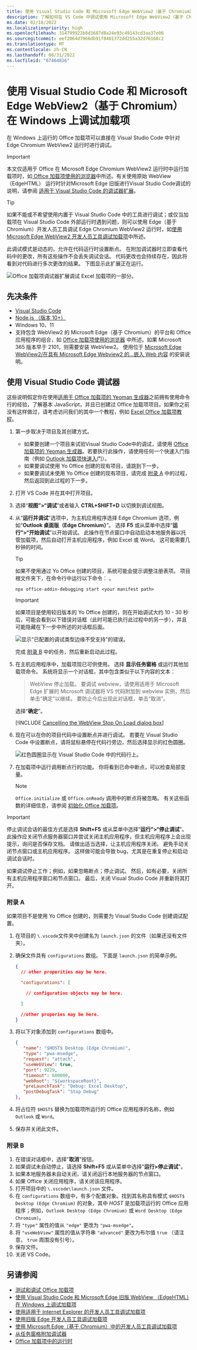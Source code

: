 ```yaml
---
title: 使用 Visual Studio Code 和 Microsoft Edge WebView2（基于 Chromium）在 Windows 上调试加载项
description: 了解如何在 VS Code 中调试使用 Microsoft Edge WebView2（基于 Chromium）的 Office 加载项。
ms.date: 02/18/2022
ms.localizationpriority: high
ms.openlocfilehash: 314799922b8d3687d8a24e93c49143cd3aa37e06
ms.sourcegitcommit: eef2064d7966db91f8401372dd255a32d76168c2
ms.translationtype: MT
ms.contentlocale: zh-CN
ms.lasthandoff: 08/31/2022
ms.locfileid: "67464816"
---
```

# <a name="debug-add-ins-on-windows-using-visual-studio-code-and-microsoft-edge-webview2-chromium-based"></a>使用 Visual Studio Code 和 Microsoft Edge WebView2（基于 Chromium）在 Windows 上调试加载项

在 Windows 上运行的 Office 加载项可以直接在 Visual Studio Code 中针对 Edge Chromium WebView2 运行时进行调试。

> [!IMPORTANT]
> 本文仅适用于 Office 在 Microsoft Edge Chromium WebView2 运行时中运行加载项时，如[ Office 加载项使用的浏览器](../concepts/browsers-used-by-office-web-add-ins.md)中所述。有关使用原始 WebView （EdgeHTML） 运行时针对Microsoft Edge 旧版进行Visual Studio Code调试的说明，请参阅 [适用于 Visual Studio Code 的调试器扩展](debug-with-vs-extension.md)。

> [!TIP]
> 如果不能或不希望使用内置于 Visual Studio Code 中的工具进行调试；或仅当加载项在 Visual Studio Code 外部运行时遇到问题，则可以使用 Edge（基于 Chromium）开发人员工具调试 Edge Chromium WebView2 运行时，如[使用 Microsoft Edge WebView2 开发人员工具调试加载项](debug-add-ins-using-devtools-edge-chromium.md)中所述。

此调试模式是动态的，允许在代码运行时设置断点。 在附加调试器时立即查看代码中的更改，所有这些操作不会丢失调试会话。 代码更改也会持续存在，因此将看到对代码进行多次更改的结果。 下图显示此扩展正在运行。

![Office 加载项调试器扩展调试 Excel 加载项的一部分。](../images/vs-debugger-extension-for-office-addins.jpg)

## <a name="prerequisites"></a>先决条件

- [Visual Studio Code](https://code.visualstudio.com/)
- [Node.js （版本 10+）](https://nodejs.org/)
- Windows 10、11
- 支持包含 WebView2 的 Microsoft Edge（基于 Chromium）的平台和 Office 应用程序的组合，如 [ Office 加载项使用的浏览器](../concepts/browsers-used-by-office-web-add-ins.md) 中所述。如果 Microsoft 365 版本早于 2101，则需要安装 WebView2。 使用位于 [Microsoft Edge WebView2/在具有 Microsoft Edge Webview2 的...嵌入 Web 内容](https://developer.microsoft.com/microsoft-edge/webview2/) 的安装说明。

## <a name="use-the-visual-studio-code-debugger"></a>使用 Visual Studio Code 调试器

这些说明假定你在使用[适用于 Office 加载项的 Yeoman 生成器](../develop/yeoman-generator-overview.md)之前拥有使用命令行的经验，了解基本 JavaScript，并且已创建过 Office 加载项项目。如果你之前没有这样做过，请考虑访问我们的其中一个教程，例如 [Excel Office 加载项教程](../tutorials/excel-tutorial.md)。

1. 第一步取决于项目及其创建方式。

   - 如果要创建一个项目来试验Visual Studio Code中的调试，请使用 [Office 加载项的 Yeoman 生成器](../develop/yeoman-generator-overview.md)。若要执行此操作，请使用任何一个快速入门指南（例如 [Outlook 加载项快速入](../quickstarts/outlook-quickstart.md)门）。
   - 如果要调试使用 Yo Office 创建的现有项目，请跳到下一步。
   - 如果要调试未使用 Yo Office 创建的现有项目，请完成 [附录 A](#appendix-a) 中的过程，然后返回到此过程的下一步。

1. 打开 VS Code 并在其中打开项目。 

1. 选择“**视图”>“调试**”或者输入 **CTRL+SHIFT+D** 以切换到调试视图。

1. 从“**运行并调试**”选项中，为主机应用程序选择 Edge Chromium 选项，例如“**Outlook 桌面版（Edge Chromium）**”。 选择 **F5** 或从菜单中选择“**运行”>“开始调试**”以开始调试。 此操作在节点窗口中自动启动本地服务器以托管加载项，然后自动打开主机应用程序，例如 Excel 或 Word。 这可能需要几秒钟的时间。

   > [!TIP]
   > 如果不使用通过 Yo Office 创建的项目，系统可能会提示调整注册表项。 项目根文件夹下，在命令行中运行以下命令： 。
   >
   > ``` command&nbsp;line
   > npx office-addin-debugging start <your manifest path>
   > ```

   > [!IMPORTANT]
   > 如果项目是使用较旧版本的 Yo Office 创建的，则在开始调试大约 10 - 30 秒后，可能会看到以下错误对话框（此时可能已执行此过程中的另一步），并且可能隐藏在下一步中所述的对话框后面。
   >
   > ![显示"已配置的调试类型边缘不受支持"的错误。](../images/configured-debug-type-error.jpg)
   >
   > 完成 [附录 B](#appendix-b) 中的任务，然后重新启动此过程。
   
1. 在主机应用程序中，加载项现已可供使用。 选择 **显示任务窗格** 或运行其他加载项命令。 系统将显示一个对话框，其中包含类似于以下内容的文本：

   > WebView 停止加载。
   > 要调试 webview，请使用适用于 Microsoft Edge 扩展的 Microsoft 调试器将 VS 代码附加到 webview 实例，然后单击“确定”以继续。 要防止今后出现此对话框，单击“取消”。

   选择“**确定**”。

   [!INCLUDE [Cancelling the WebView Stop On Load dialog box](../includes/webview-stop-on-load-cancel-dialog.md)]

1. 现在可以在你的项目代码中设置断点并进行调试。 若要在 Visual Studio Code 中设置断点，请将鼠标悬停在代码行旁边，然后选择显示的红色圆圈。

    ![红色圆圈显示在 Visual Studio Code 中的代码行上。](../images/set-breakpoint.jpg)

1. 在加载项中运行调用断点行的功能。 你将看到已命中断点，可以检查局部变量。

   > [!NOTE]
   > `Office.initialize` 或 `Office.onReady` 调用中的断点将被忽略。 有关这些函数的详细信息，请参阅 [初始化 Office 加载项](../develop/initialize-add-in.md)。

> [!IMPORTANT]
> 停止调试会话的最佳方式是选择 **Shift+F5** 或从菜单中选择“**运行”>“停止调试**”。 此操作应关闭节点服务器窗口并尝试关闭主机应用程序，但主机应用程序上会出现提示，询问是否保存文档。 请做出适当选择，让主机应用程序关闭。 避免手动关闭节点窗口或主机应用程序。 这样做可能会导致 bug，尤其是在重复停止和启动调试会话时。
>
> 如果调试停止工作；例如，如果忽略断点；停止调试。 然后，如有必要，关闭所有主机应用程序窗口和节点窗口。 最后，关闭 Visual Studio Code 并重新将其打开。

### <a name="appendix-a"></a>附录 A

如果项目不是使用 Yo Office 创建的，则需要为 Visual Studio Code 创建调试配置。 

1. 在项目的 `\.vscode`文件夹中创建名为 `launch.json` 的文件（如果还没有文件夹）。 
1. 确保文件具有 `configurations` 数组。 下面是 `launch.json` 的简单示例。

   ```json
   {
     // other properities may be here.
   
     "configurations": [
   
       // configuration objects may be here.
   
     ]
   
     //other properies may be here.
   }
   ```

1. 将以下对象添加到 `configurations` 数组中。

   ```json
   {
      "name": "$HOST$ Desktop (Edge Chromium)",
      "type": "pwa-msedge",
      "request": "attach",
      "useWebView": true,
      "port": 9229,
      "timeout": 600000,
      "webRoot": "${workspaceRoot}",
      "preLaunchTask": "Debug: Excel Desktop",
      "postDebugTask": "Stop Debug"
   },
   ```

1. 将占位符 `$HOST$` 替换为加载项所运行的 Office 应用程序的名称，例如 `Outlook` 或 `Word`。
1. 保存并关闭此文件。

### <a name="appendix-b"></a>附录 B

1. 在错误对话框中，选择"**取消**"按钮。
1. 如果调试未自动停止，请选择 **Shift+F5** 或从菜单中选择"**运行>停止调试**"。 
1. 如果本地服务器未自动关闭，请关闭运行本地服务器的节点窗口。
1. 如果 Office 关闭应用程序，请关闭该应用程序。
1. 打开项目中的 `\.vscode\launch.json` 文件。 
1. 在 `configurations` 数组中，有多个配置对象。找到其名称具有模式 `$HOST$ Desktop (Edge Chromium)` 的对象，其中 $HOST$ 是加载项运行的 Office 应用程序；例如，`Outlook Desktop (Edge Chromium)` 或 `Word Desktop (Edge Chromium)`。 
1. 将 `"type"` 属性的值从 `"edge"` 更改为 `"pwa-msedge"`。
1. 将 `"useWebView"` 属性的值从字符串 `"advanced"` 更改为布尔值 `true` （请注意， `true` 周围没有引号）。
1. 保存文件。
1. 关闭 VS Code。

## <a name="see-also"></a>另请参阅

- [测试和调试 Office 加载项](test-debug-office-add-ins.md)
- [使用 Visual Studio Code 和 Microsoft Edge 旧版 WebView （EdgeHTML）在 Windows 上调试加载项](debug-with-vs-extension.md)
- [使用适用于 Internet Explorer 的开发人员工具调试加载项](debug-add-ins-using-f12-tools-ie.md)
- [使用旧版 Edge 开发人员工具调试加载项](debug-add-ins-using-devtools-edge-legacy.md)
- [使用 Microsoft Edge（基于 Chromium）中的开发人员工具调试加载项](debug-add-ins-using-devtools-edge-chromium.md)
- [从任务窗格附加调试器](attach-debugger-from-task-pane.md)
- [Office 加载项中的运行时](runtimes.md)
